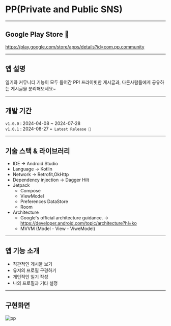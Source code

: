# PP(Private and Public SNS)

------------

## Google Play Store 📲
https://play.google.com/store/apps/details?id=com.pp.community
  
------------

## 앱 설명
일기와 커뮤니티 기능이 모두 들어간 PP! 프라이빗한 게시글과, 다른사람들에게 공유하는 게시글을 분리해보세요~

------------

## 개발 기간

`v1.0.0` : 2024-04-08 ~ 2024-07-28
 <br/> 
`v1.0.1` : 2024-08-27 `⬅️ Latest Release 🙌`

------------

## 기술 스택 & 라이브러리
- IDE -> Android Studio
- Language -> Kotlin
- Network -> Retrofit,OkHttp
- Dependency injection -> Dagger Hilt
- Jetpack
  - Compose
  - ViewModel
  - Preferences DataStore
  - Room
- Architecture
  - Google's official architecture guidance. -> https://developer.android.com/topic/architecture?hl=ko
  - MVVM (Model - View - ViweModel)

------------

## 앱 기능 소개
+ 직관적인 게시물 보기
+ 유저의 프로필 구경하기
+ 개인적인 일기 작성
+ 나의 프로필과 기타 설정

------------

## 구현화면
![pp](https://github.com/user-attachments/assets/9d7acc0a-9136-448d-b130-f0ee1132fdde)
